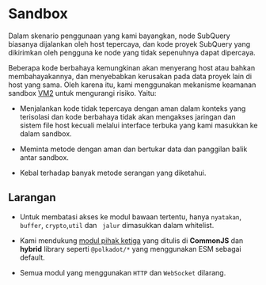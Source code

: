 # Sandbox

Dalam skenario penggunaan yang kami bayangkan, node SubQuery biasanya dijalankan oleh host tepercaya, dan kode proyek SubQuery yang dikirimkan oleh pengguna ke node yang tidak sepenuhnya dapat dipercaya.

Beberapa kode berbahaya kemungkinan akan menyerang host atau bahkan membahayakannya, dan menyebabkan kerusakan pada data proyek lain di host yang sama. Oleh karena itu, kami menggunakan mekanisme keamanan sandbox [VM2](https://www.npmjs.com/package/vm2) untuk mengurangi risiko. Yaitu:

- Menjalankan kode tidak tepercaya dengan aman dalam konteks yang terisolasi dan kode berbahaya tidak akan mengakses jaringan dan sistem file host kecuali melalui interface terbuka yang kami masukkan ke dalam sandbox.

- Meminta metode dengan aman dan bertukar data dan panggilan balik antar sandbox.

- Kebal terhadap banyak metode serangan yang diketahui.


## Larangan

- Untuk membatasi akses ke modul bawaan tertentu, hanya `nyatakan`, `buffer`, `crypto`,`util` dan ` jalur` dimasukkan dalam whitelist.

- Kami mendukung [modul pihak ketiga](../create/mapping.md#third-party-libraries) yang ditulis di **CommonJS** dan **hybrid** library seperti `@polkadot/*` yang menggunakan ESM sebagai default.

- Semua modul yang menggunakan `HTTP` dan `WebSocket` dilarang.
